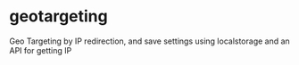 # geotargeting
Geo Targeting by IP redirection, and save settings using localstorage and an API for getting IP
